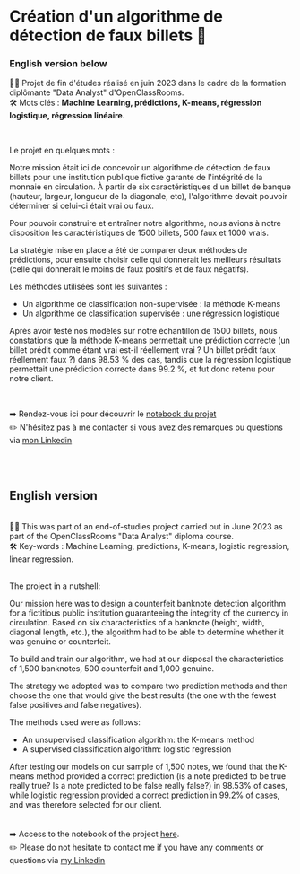 # Création d'un algorithme de détection de faux billets 💸

### English version below

👨‍🎓 Projet de fin d'études réalisé en juin 2023 dans le cadre de la formation diplômante "Data Analyst" d'OpenClassRooms.
<br>🛠 Mots clés : **Machine Learning, prédictions, K-means, régression logistique, régression linéaire.**

<br>

Le projet en quelques mots :

Notre mission était ici de concevoir un algorithme de détection de faux billets pour une institution publique fictive garante de l'intégrité de la monnaie en circulation. À partir de six caractéristiques d'un billet de banque (hauteur, largeur, longueur de la diagonale, etc), l'algorithme devait pouvoir déterminer si celui-ci était vrai ou faux.

Pour pouvoir construire et entraîner notre algorithme, nous avions à notre disposition les caractéristiques de 1500 billets, 500 faux et 1000 vrais.

La stratégie mise en place a été de comparer deux méthodes de prédictions, pour ensuite choisir celle qui donnerait les meilleurs résultats (celle qui donnerait le moins de faux positifs et de faux négatifs).

Les méthodes utilisées sont les suivantes :

- Un algorithme de classification non-supervisée : la méthode K-means
- Un algorithme de classification supervisée : une régression logistique

Après avoir testé nos modèles sur notre échantillon de 1500 billets, nous constations que la méthode K-means permettait une prédiction correcte (un billet prédit comme étant vrai est-il réellement vrai ? Un billet prédit faux réellement faux ?) dans 98.53 % des cas, tandis que la régression logistique permettait une prédiction correcte dans 99.2 %, et fut donc retenu pour notre client.

<br/>

➡️ Rendez-vous ici pour découvrir le [notebook du projet](https://github.com/FlorianThd/Algorithme-Detection-Faux-Billets-en-Python/blob/main/Notebook%20D%C3%A9tection%20Faux%20Billets.ipynb) <br>
✏️ N'hésitez pas à me contacter si vous avez des remarques ou questions via [mon Linkedin](https://www.linkedin.com/in/florian-thouraud)


<br/><br/>


## English version 

<br />
👨‍🎓 This was part of an end-of-studies project carried out in June 2023 as part of the OpenClassRooms "Data Analyst" diploma course.
<br> 🛠 Key-words : Machine Learning, predictions, K-means, logistic regression, linear regression.


<br>
<br>

The project in a nutshell:

Our mission here was to design a counterfeit banknote detection algorithm for a fictitious public institution guaranteeing the integrity of the currency in circulation. Based on six characteristics of a banknote (height, width, diagonal length, etc.), the algorithm had to be able to determine whether it was genuine or counterfeit.

To build and train our algorithm, we had at our disposal the characteristics of 1,500 banknotes, 500 counterfeit and 1,000 genuine.

The strategy we adopted was to compare two prediction methods and then choose the one that would give the best results (the one with the fewest false positives and false negatives).

The methods used were as follows:

 - An unsupervised classification algorithm: the K-means method
 - A supervised classification algorithm: logistic regression

After testing our models on our sample of 1,500 notes, we found that the K-means method provided a correct prediction (is a note predicted to be true really true? Is a note predicted to be false really false?) in 98.53% of cases, while logistic regression provided a correct prediction in 99.2% of cases, and was therefore selected for our client.
<br></br>
<br>
➡️ Access to the notebook of the project [here](https://github.com/FlorianThd/Algorithme-Detection-Faux-Billets-en-Python/blob/main/Notebook%20D%C3%A9tection%20Faux%20Billets.ipynb).<br>
✏️ Please do not hesitate to contact me if you have any comments or questions via [my Linkedin](https://www.linkedin.com/in/florian-thouraud)
